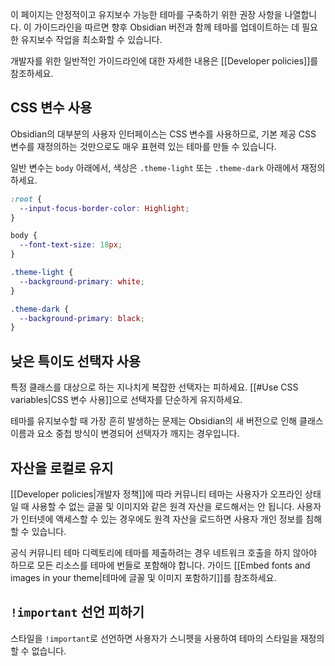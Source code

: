 이 페이지는 안정적이고 유지보수 가능한 테마를 구축하기 위한 권장 사항을 나열합니다. 이 가이드라인을 따르면 향후 Obsidian 버전과 함께 테마를 업데이트하는 데 필요한 유지보수 작업을 최소화할 수 있습니다.

개발자를 위한 일반적인 가이드라인에 대한 자세한 내용은 [[Developer policies]]를 참조하세요.

## CSS 변수 사용
Obsidian의 대부분의 사용자 인터페이스는 CSS 변수를 사용하므로, 기본 제공 CSS 변수를 재정의하는 것만으로도 매우 표현력 있는 테마를 만들 수 있습니다.

일반 변수는 `body` 아래에서, 색상은 `.theme-light` 또는 `.theme-dark` 아래에서 재정의하세요.

```css
:root {
  --input-focus-border-color: Highlight;
}

body {
  --font-text-size: 18px;
}

.theme-light {
  --background-primary: white;
}

.theme-dark {
  --background-primary: black;
}
```

## 낮은 특이도 선택자 사용
특정 클래스를 대상으로 하는 지나치게 복잡한 선택자는 피하세요. [[#Use CSS variables|CSS 변수 사용]]으로 선택자를 단순하게 유지하세요.

테마를 유지보수할 때 가장 흔히 발생하는 문제는 Obsidian의 새 버전으로 인해 클래스 이름과 요소 중첩 방식이 변경되어 선택자가 깨지는 경우입니다.

## 자산을 로컬로 유지
[[Developer policies|개발자 정책]]에 따라 커뮤니티 테마는 사용자가 오프라인 상태일 때 사용할 수 없는 글꼴 및 이미지와 같은 원격 자산을 로드해서는 안 됩니다. 사용자가 인터넷에 액세스할 수 있는 경우에도 원격 자산을 로드하면 사용자 개인 정보를 침해할 수 있습니다.

공식 커뮤니티 테마 디렉토리에 테마를 제출하려는 경우 네트워크 호출을 하지 않아야 하므로 모든 리소스를 테마에 번들로 포함해야 합니다. 가이드 [[Embed fonts and images in your theme|테마에 글꼴 및 이미지 포함하기]]를 참조하세요.

## `!important` 선언 피하기
스타일을 `!important`로 선언하면 사용자가 스니펫을 사용하여 테마의 스타일을 재정의할 수 없습니다.
